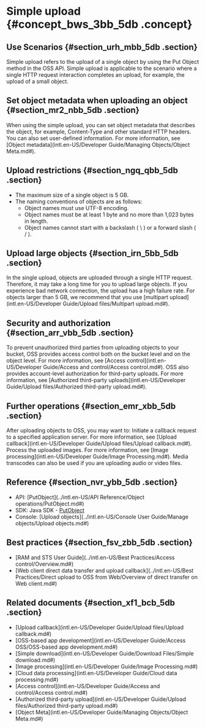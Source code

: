 # Simple upload {#concept_bws_3bb_5db .concept}

## Use Scenarios {#section_urh_mbb_5db .section}

Simple upload refers to the upload of a single object by using the Put Object method in the OSS API. Simple upload is applicable to the scenario where a single HTTP request interaction completes an upload, for example, the upload of a small object.

## Set object metadata when uploading an object {#section_mr2_nbb_5db .section}

When using the simple upload, you can set object metadata that describes the object, for example, Content-Type and other standard HTTP headers. You can also set user-defined information. For more information, see [Object metadata](intl.en-US/Developer Guide/Managing Objects/Object Meta.md#).

## Upload restrictions {#section_ngq_qbb_5db .section}

-   The maximum size of a single object is 5 GB.
-   The naming conventions of objects are as follows:
    -   Object names must use UTF-8 encoding.
    -   Object names must be at least 1 byte and no more than 1,023 bytes in length.
    -   Object names cannot start with a backslash \( \\ \) or a forward slash \( / \).

## Upload large objects {#section_irn_5bb_5db .section}

In the single upload, objects are uploaded through a single HTTP request. Therefore, it may take a long time for you to upload large objects. If you experience bad network connection, the upload has a high failure rate. For objects larger than 5 GB, we recommend that you use [multipart upload](intl.en-US/Developer Guide/Upload files/Multipart upload.md#).

## Security and authorization {#section_arr_vbb_5db .section}

To prevent unauthorized third parties from uploading objects to your bucket, OSS provides access control both on the bucket level and on the object level. For more information, see [Access control](intl.en-US/Developer Guide/Access and control/Access control.md#). OSS also provides account-level authorization for third-party uploads. For more information, see [Authorized third-party uploads](intl.en-US/Developer Guide/Upload files/Authorized third-party upload.md#).

## Further operations {#section_emr_xbb_5db .section}

After uploading objects to OSS, you may want to: Initiate a callback request to a specified application server. For more information, see [Upload callback](intl.en-US/Developer Guide/Upload files/Upload callback.md#). Process the uploaded images. For more information, see [Image processing](intl.en-US/Developer Guide/Image Processing.md#). Media transcodes can also be used if you are uploading audio or video files.

## Reference {#section_nvr_ybb_5db .section}

-   API: [PutObject](../intl.en-US/API Reference/Object operations/PutObject.md#)
-   SDK: Java SDK - [PutObject](https://www.alibabacloud.com/help/doc-detail/32013.htm)
-   Console: [Upload objects](../intl.en-US/Console User Guide/Manage objects/Upload objects.md#)

## Best practices {#section_fsv_zbb_5db .section}

-   [RAM and STS User Guide](../intl.en-US/Best Practices/Access control/Overview.md#)
-   [Web client direct data transfer and upload callback](../intl.en-US/Best Practices/Direct upload to OSS from Web/Overview of direct transfer on Web client.md#)

## Related documents {#section_xf1_bcb_5db .section}

-   [Upload callback](intl.en-US/Developer Guide/Upload files/Upload callback.md#)
-   [OSS-based app development](intl.en-US/Developer Guide/Access OSS/OSS-based app development.md#)
-   [Simple download](intl.en-US/Developer Guide/Download Files/Simple download.md#)
-   [Image processing](intl.en-US/Developer Guide/Image Processing.md#)
-   [Cloud data processing](intl.en-US/Developer Guide/Cloud data processing.md#)
-   [Access control](intl.en-US/Developer Guide/Access and control/Access control.md#)
-   [Authorized third-party upload](intl.en-US/Developer Guide/Upload files/Authorized third-party upload.md#)
-   [Object Meta](intl.en-US/Developer Guide/Managing Objects/Object Meta.md#)

